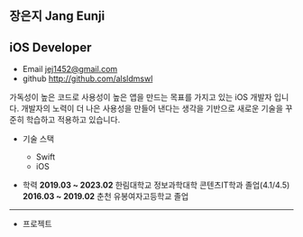 ## 장은지 Jang Eunji
## iOS Developer

* Email <jej1452@gmail.com>
* github <http://github.com/alsldmswl>

가독성이 높은 코드로 사용성이 높은 앱을 만드는 목표를 가지고 있는 iOS 개발자 입니다.
개발자의 노력이 더 나은 사용성을 만들어 낸다는 생각을 기반으로 새로운 기술을 꾸준히 학습하고 적용하고 있습니다.

* 기술 스택
  - Swift
  - iOS
  
* 학력
  **2019.03 ~ 2023.02**
  한림대학교 정보과학대학 콘텐츠IT학과 졸업(4.1/4.5)
  **2016.03 ~ 2019.02**
  춘천 유봉여자고등학교 졸업
---
* 프로젝트
 

  
  
